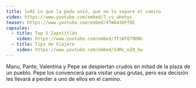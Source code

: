 ```yaml
---
title: 1x02 Lo que la peda unió, que no lo separe el camino
video: https://www.youtube.com/embed/7_cv_aHohyc
teaser: https://www.youtube.com/embed/4TWA436PfDE
capsules:
  - title: Top 5 Zapotitlán
    video: https://www.youtube.com/embed/fTiWfQ79ONU
  - title: Tips de Viajero
    video: https://www.youtube.com/embed/54Mc_nZ8_kw
---
```

Manu, Pante, Valentina y Pepe se despiertan crudos en mitad de la plaza de un pueblo. Pepe los convencerá para visitar unas grutas, pero esa decisión les llevará a perder a uno de ellos en el camino.
